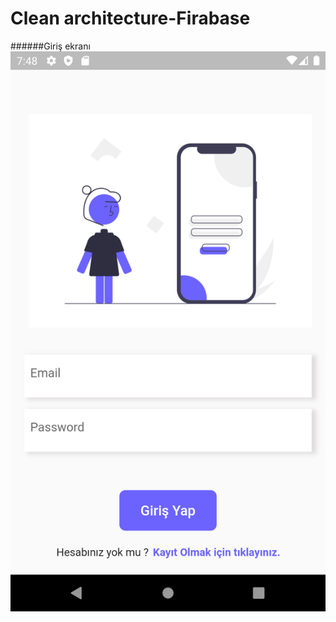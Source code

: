 # Clean architecture-Firabase

######Giriş ekranı
![Image of LoginPage](https://github.com/Blackterm/CAFirebaseCity/blob/master/images/Screenshot_1648313312.png)
